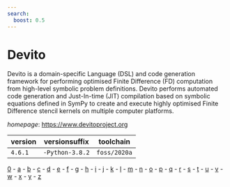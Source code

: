```yaml
---
search:
  boost: 0.5
---
```

# Devito

Devito is a domain-specific Language (DSL) and code generation framework for  performing optimised Finite Difference (FD) computation from high-level symbolic problem definitions.  Devito performs automated code generation and Just-In-time (JIT) compilation based on symbolic  equations defined in SymPy to create and execute highly optimised Finite Difference stencil kernels on  multiple computer platforms.

*homepage*: <https://www.devitoproject.org>

version | versionsuffix | toolchain
--------|---------------|----------
``4.6.1`` | ``-Python-3.8.2`` | ``foss/2020a``

[0](../0/index.md) - [a](../a/index.md) - [b](../b/index.md) - [c](../c/index.md) - [d](../d/index.md) - [e](../e/index.md) - [f](../f/index.md) - [g](../g/index.md) - [h](../h/index.md) - [i](../i/index.md) - [j](../j/index.md) - [k](../k/index.md) - [l](../l/index.md) - [m](../m/index.md) - [n](../n/index.md) - [o](../o/index.md) - [p](../p/index.md) - [q](../q/index.md) - [r](../r/index.md) - [s](../s/index.md) - [t](../t/index.md) - [u](../u/index.md) - [v](../v/index.md) - [w](../w/index.md) - [x](../x/index.md) - [y](../y/index.md) - [z](../z/index.md)

